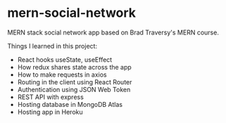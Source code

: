 # mern-social-network
MERN stack social network app based on Brad Traversy's MERN course.

Things I learned in this project:
* React hooks useState, useEffect
* How redux shares state across the app
* How to make requests in axios
* Routing in the client using React Router
* Authentication using JSON Web Token
* REST API with express
* Hosting database in MongoDB Atlas
* Hosting app in Heroku
